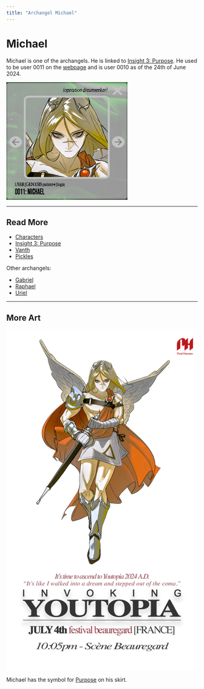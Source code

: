 ```yaml
---
title: "Archangel Michael"
---
```

# Michael

Michael is one of the archangels. He is linked to [Insight 3: Purpose](../lore/insight3-purpose.md). 
He used to be user 0011 on the [webpage](../webpage) and is user 0010 as of the 24th of June 2024.

![Avatar for Michael](../../Resources/characters/michael/michael.png)

***

## Read More

- [Characters](characters)
- [Insight 3: Purpose](../lore/insight3-purpose)
- [Vanth](vanth)
- [Pickles](pickles)

Other archangels:

- [Gabriel](gabriel)
- [Raphael](raphael)
- [Uriel](uriel)

***

## More Art

![Promotional poster for Michael](../../Resources/characters/michael/poster.jpg)

Michael has the symbol for [Purpose](../lore/insight3-purpose) on his skirt.
